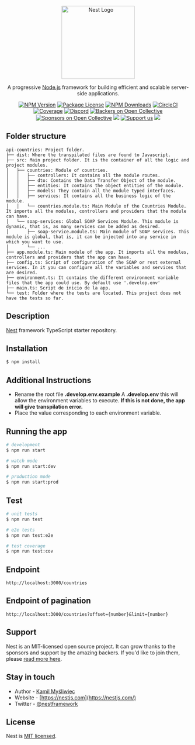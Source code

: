 <p align="center">
  <a href="http://nestjs.com/" target="blank"><img src="https://nestjs.com/img/logo-small.svg" width="200" alt="Nest Logo" /></a>
</p>

[circleci-image]: https://img.shields.io/circleci/build/github/nestjs/nest/master?token=abc123def456
[circleci-url]: https://circleci.com/gh/nestjs/nest

  <p align="center">A progressive <a href="http://nodejs.org" target="_blank">Node.js</a> framework for building efficient and scalable server-side applications.</p>
    <p align="center">
<a href="https://www.npmjs.com/~nestjscore" target="_blank"><img src="https://img.shields.io/npm/v/@nestjs/core.svg" alt="NPM Version" /></a>
<a href="https://www.npmjs.com/~nestjscore" target="_blank"><img src="https://img.shields.io/npm/l/@nestjs/core.svg" alt="Package License" /></a>
<a href="https://www.npmjs.com/~nestjscore" target="_blank"><img src="https://img.shields.io/npm/dm/@nestjs/common.svg" alt="NPM Downloads" /></a>
<a href="https://circleci.com/gh/nestjs/nest" target="_blank"><img src="https://img.shields.io/circleci/build/github/nestjs/nest/master" alt="CircleCI" /></a>
<a href="https://coveralls.io/github/nestjs/nest?branch=master" target="_blank"><img src="https://coveralls.io/repos/github/nestjs/nest/badge.svg?branch=master#9" alt="Coverage" /></a>
<a href="https://discord.gg/G7Qnnhy" target="_blank"><img src="https://img.shields.io/badge/discord-online-brightgreen.svg" alt="Discord"/></a>
<a href="https://opencollective.com/nest#backer" target="_blank"><img src="https://opencollective.com/nest/backers/badge.svg" alt="Backers on Open Collective" /></a>
<a href="https://opencollective.com/nest#sponsor" target="_blank"><img src="https://opencollective.com/nest/sponsors/badge.svg" alt="Sponsors on Open Collective" /></a>
  <a href="https://paypal.me/kamilmysliwiec" target="_blank"><img src="https://img.shields.io/badge/Donate-PayPal-ff3f59.svg"/></a>
    <a href="https://opencollective.com/nest#sponsor"  target="_blank"><img src="https://img.shields.io/badge/Support%20us-Open%20Collective-41B883.svg" alt="Support us"></a>
  <a href="https://twitter.com/nestframework" target="_blank"><img src="https://img.shields.io/twitter/follow/nestframework.svg?style=social&label=Follow"></a>
</p>
  <!--[![Backers on Open Collective](https://opencollective.com/nest/backers/badge.svg)](https://opencollective.com/nest#backer)
  [![Sponsors on Open Collective](https://opencollective.com/nest/sponsors/badge.svg)](https://opencollective.com/nest#sponsor)-->

## Folder structure
```
api-countries: Project folder.
├── dist: Where the transpilated files are found to Javascript.
├── src: Main project folder. It is the container of all the logic and project modules.
│   ├── countries: Module of countries.
│   │   ├── controllers: It contains all the module routes.
│   │   ├── dto: Contains the Data Transfer Object of the module.
│   │   ├── entities: It contains the object entities of the module.
│   │   ├── models: They contain all the module typed interfaces.
│   │   ├── services: It contains all the business logic of the module.
│   │   └── countries.module.ts: Main Module of the Countries Module. It imports all the modules, controllers and providers that the module can have.
│   └── soap-services: Global SOAP Services Module. This module is dynamic, that is, as many services can be added as desired.
│       ├── soap-service.module.ts: Main module of SOAP services. This module is global, that is, it can be injected into any service in which you want to use.
│       └── ...
├── app.module.ts: Main module of the app. It imports all the modules, controllers and providers that the app can have.
├── config.ts: Script of configuration of the SOAP or rest external services. In it you can configure all the variables and services that are desired.
├── environment.ts: It contains the different environment variable files that the app could use. By default use '.develop.env'
├── main.ts: Script de inicio de la app.
└── test: Folder where the tests are located. This project does not have the tests so far.
```

## Description

[Nest](https://github.com/nestjs/nest) framework TypeScript starter repository.

## Installation

```bash
$ npm install
```

## Additional Instructions
- Rename the root file **.develop.env.example** A **.develop.env** this will allow the environment variables to execute. **If this is not done, the app will give transpilation error.**
- Place the value corresponding to each environment variable.

## Running the app

```bash
# development
$ npm run start

# watch mode
$ npm run start:dev

# production mode
$ npm run start:prod
```

## Test

```bash
# unit tests
$ npm run test

# e2e tests
$ npm run test:e2e

# test coverage
$ npm run test:cov
```

## Endpoint
`http://localhost:3000/countries`

## Endpoint of pagination
`http://localhost:3000/countries?offset={number}&limit={number}`

## Support

Nest is an MIT-licensed open source project. It can grow thanks to the sponsors and support by the amazing backers. If you'd like to join them, please [read more here](https://docs.nestjs.com/support).

## Stay in touch

- Author - [Kamil Myśliwiec](https://kamilmysliwiec.com)
- Website - [https://nestjs.com](https://nestjs.com/)
- Twitter - [@nestframework](https://twitter.com/nestframework)

## License

Nest is [MIT licensed](LICENSE).
